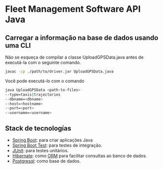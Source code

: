 # Fleet Management Software API Java

## Carregar a informação na base de dados usando uma CLI

Não se esqueça de compilar a classe UploadGPSData.java antes de executá-la com
o seguinte comando.

```bash
javac -cp ./path/to/driver.jar UploadGPSData.java
```

Você pode executá-lo com o comando

```bash
java UploadGPSData <path-to-files>
--type=taxis|trajectories
--dbname=<dbname>
--host=<hostname>
--port=<port>
--username=<username>
```

## Stack de tecnologías

- [Spring Boot](https://spring.io/projects/spring-boot/): para
  criar aplicações Java
- [Spring Boot Test](https://docs.spring.io/spring-boot/docs/current/reference/html/features.html#features.testing.spring-boot-applications):
  para testes de integração.
- [JUnit](https://junit.org/junit5/): para testes unitários.
- [Hibernate](https://docs.spring.io/spring-framework/reference/data-access/orm/hibernate.html):
  como [ORM](https://en.wikipedia.org/wiki/Object%E2%80%93relational_mapping)
  para facilitar consultas ao banco de dados.
- [Postgresql](https://www.postgresql.org/): como base de dados.

